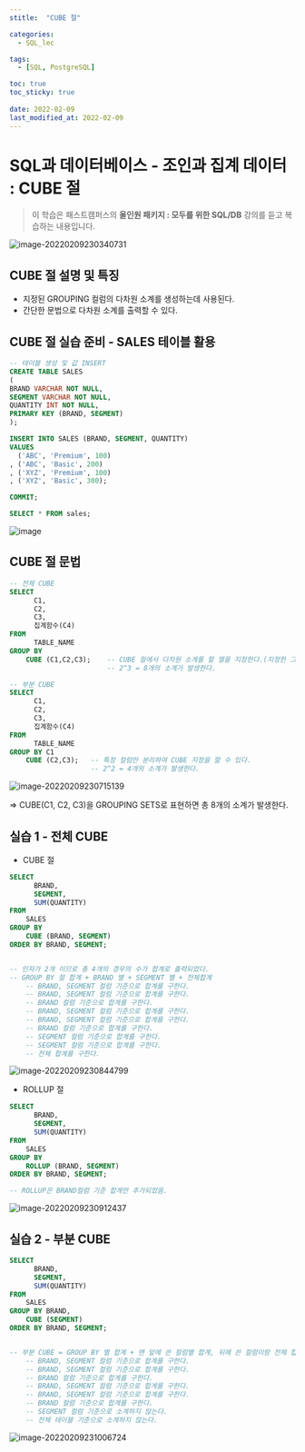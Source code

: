 ```yaml
---
stitle:  "CUBE 절"

categories:
  - SQL_lec

tags:
  - [SQL, PostgreSQL]

toc: true
toc_sticky: true
 
date: 2022-02-09
last_modified_at: 2022-02-09	
---
```


# SQL과 데이터베이스 - 조인과 집계 데이터 : CUBE 절



> 이 학습은 패스트캠퍼스의 **올인원 패키지 : 모두를 위한 SQL/DB** 강의를 듣고 복습하는 내용입니다.

![image-20220209230340731](md-images/image-20220209230340731.png)

## CUBE 절 설명 및 특징

- 지정된 GROUPING 컬럼의 다차원 소계를 생성하는데 사용된다.
- 간단한 문법으로 다차원 소계를 출력할 수 있다.



## CUBE 절 실습 준비 - SALES 테이블 활용

```sql
-- 테이블 생성 및 값 INSERT
CREATE TABLE SALES 
(
BRAND VARCHAR NOT NULL,
SEGMENT VARCHAR NOT NULL,
QUANTITY INT NOT NULL,
PRIMARY KEY (BRAND, SEGMENT)
);

INSERT INTO SALES (BRAND, SEGMENT, QUANTITY)
VALUES
  ('ABC', 'Premium', 100)
, ('ABC', 'Basic', 200)
, ('XYZ', 'Premium', 100)
, ('XYZ', 'Basic', 300);

COMMIT;

SELECT * FROM sales; 
```

![image](https://user-images.githubusercontent.com/80219821/151760345-638e3214-37eb-4fa6-a26c-c364be828d38.png)



## CUBE 절 문법

```sql
-- 전체 CUBE
SELECT
	  C1,
	  C2,
	  C3,
	  집계함수(C4)
FROM
	  TABLE_NAME
GROUP BY
	CUBE (C1,C2,C3);	-- CUBE 절에서 다차원 소계를 할 열을 지정한다.(지정한 그룹의 모든 경우에 수에 대한 소계와 총계를 구한다.)
						-- 2^3 = 8개의 소계가 발생한다.

-- 부분 CUBE
SELECT
	  C1,
	  C2,
	  C3,
	  집계함수(C4)
FROM
	  TABLE_NAME
GROUP BY C1
	CUBE (C2,C3);	-- 특정 컬럼만 분리하여 CUBE 지정을 할 수 있다.
					-- 2^2 = 4개의 소계가 발생한다. 
```

![image-20220209230715139](md-images/image-20220209230715139.png)

=> CUBE(C1, C2, C3)을 GROUPING SETS로 표현하면 총 8개의 소계가 발생한다.





## 실습 1 - 전체 CUBE

- CUBE 절

```sql
SELECT
	  BRAND,
	  SEGMENT,
	  SUM(QUANTITY)
FROM
	SALES
GROUP BY
	CUBE (BRAND, SEGMENT)
ORDER BY BRAND, SEGMENT;


-- 인자가 2개 이므로 총 4개의 경우의 수가 합계로 출력되었다.
-- GROUP BY 절 합계 + BRAND 별 + SEGMENT 별 + 전체합계
	-- BRAND, SEGMENT 컬럼 기준으로 합계를 구한다.
	-- BRAND, SEGMENT 컬럼 기준으로 합계를 구한다.
	-- BRAND 컬럼 기준으로 합계를 구한다.
	-- BRAND, SEGMENT 컬럼 기준으로 합계를 구한다.
	-- BRAND, SEGMENT 컬럼 기준으로 합계를 구한다.
	-- BRAND 컬럼 기준으로 합계를 구한다.
	-- SEGMENT 컬럼 기준으로 합계를 구한다.
	-- SEGMENT 컬럼 기준으로 합계를 구한다.
	-- 전체 합계를 구한다.
```

![image-20220209230844799](md-images/image-20220209230844799.png)



- ROLLUP 절

```sql
SELECT
	  BRAND,
	  SEGMENT,
	  SUM(QUANTITY)
FROM
	SALES
GROUP BY
	ROLLUP (BRAND, SEGMENT)
ORDER BY BRAND, SEGMENT;

-- ROLLUP은 BRAND컬럼 기준 합계만 추가되었음.
```

![image-20220209230912437](md-images/image-20220209230912437.png)





## 실습 2 - 부분 CUBE

```sql
SELECT
	  BRAND,
	  SEGMENT,
	  SUM(QUANTITY)
FROM
	SALES
GROUP BY BRAND,
	CUBE (SEGMENT)
ORDER BY BRAND, SEGMENT;


-- 부분 CUBE = GROUP BY 별 합계 + 맨 앞에 쓴 컬럼별 합계, 뒤에 쓴 컬럼이랑 전체 합계를 구하지 않는다!
	-- BRAND, SEGMENT 컬럼 기준으로 합계를 구한다.
	-- BRAND, SEGMENT 컬럼 기준으로 합계를 구한다.
	-- BRAND 컬럼 기준으로 합계를 구한다.
	-- BRAND, SEGMENT 컬럼 기준으로 합계를 구한다.
	-- BRAND, SEGMENT 컬럼 기준으로 합계를 구한다.
	-- BRAND 컬럼 기준으로 합계를 구한다.
	-- SEGMENT 컬럼 기준으로 소계하지 않는다.
	-- 전체 테이블 기준으로 소계하지 않는다.
```

![image-20220209231006724](md-images/image-20220209231006724.png)

